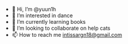 - 👋 Hi, I’m @yuun1h
- 👀 I’m interested in dance
- 🌱 I’m currently learning books 
- 💞️ I’m looking to collaborate on help cats
- 📫 How to reach me intissargn18@gmail.com 

<!---
yuun1h/yuun1h is a ✨ special ✨ repository because its `README.md` (this file) appears on your GitHub profile.
You can click the Preview link to take a look at your changes.
--->
